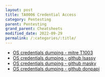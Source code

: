 ```yaml
---
layout: post
title: TA0006 Credential Access
category: Pentesting
parent: Pentesting
grand_parent: Cheatsheets
modified_date: 2022-09-29
permalink: /:categories/:title/
---
```


 - [OS credentials dumping - mitre T1003](https://attack.mitre.org/techniques/T1003/001/)
 - [OS credentials dumping - github lsassy](https://github.com/Hackndo/lsassy)
 - [OS credentials dumping - github masky](https://github.com/Z4kSec/Masky)
 - [OS credentials dumping - github donpapi](https://github.com/login-securite/DonPAPI)











